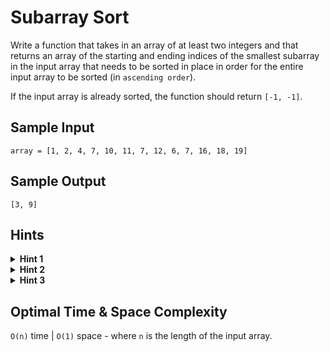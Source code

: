 # Subarray Sort

Write a function that takes in an array of at least two integers and that returns an array of the starting and ending indices of the smallest subarray in the input array that needs to be sorted in place in order for the entire input array to be sorted (in `ascending order`).

If the input array is already sorted, the function should return `[-1, -1]`.

## Sample Input

```plaintext
array = [1, 2, 4, 7, 10, 11, 7, 12, 6, 7, 16, 18, 19]
```

## Sample Output

```plaintext
[3, 9]
```

## Hints

<details>
<summary><b>Hint 1</b></summary>

Realize that even a single out-of-order number in the input array can call for a large subarray to have to be sorted. This is because, depending on how out-of-place the number is, it might need to be moved very far away from its original position in order to be in its sorted position.

</details>

<details>
<summary><b>Hint 2</b></summary>

Find the smallest and largest numbers that are out of order in the input array. You should be able to do this in a single pass through the array.

</details>

<details>
<summary><b>Hint 3</b></summary>

Once you've found the smallest and largest out-of-order numbers mentioned in `Hint #2`, find their final sorted positions in the array. This should give you the extremities of the smallest subarray that needs to be sorted.

</details>

## Optimal Time & Space Complexity

`O(n)` time | `O(1)` space - where `n` is the length of the input array.

